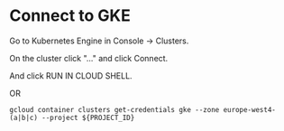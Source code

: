 
# Connect to GKE

Go to Kubernetes Engine in Console -> Clusters. 

On the cluster click "..." and click Connect.

And click RUN IN CLOUD SHELL.

OR

```
gcloud container clusters get-credentials gke --zone europe-west4-(a|b|c) --project ${PROJECT_ID}
```